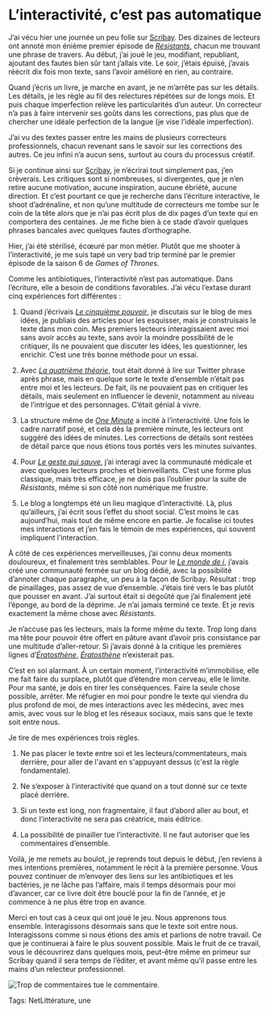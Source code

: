 # L’interactivité, c’est pas automatique

J’ai vécu hier une journée un peu folle sur [Scribay](https://www.scribay.com). Des dizaines de lecteurs ont annoté mon énième premier épisode de [*Résistants*](http://tcrouzet.com/resistants/), chacun me trouvant une phrase de travers. Au début, j’ai joué le jeu, modifiant, republiant, ajoutant des fautes bien sûr tant j’allais vite. Le soir, j’étais épuisé, j’avais réécrit dix fois mon texte, sans l’avoir amélioré en rien, au contraire.<span id="more-43930"></span>

Quand j’écris un livre, je marche en avant, je ne m’arrête pas sur les détails. Les détails, je les règle au fil des relectures répétées sur de longs mois. Et puis chaque imperfection relève les particularités d’un auteur. Un correcteur n’a pas à faire intervenir ses goûts dans les corrections, pas plus que de chercher une idéale perfection de la langue (je vise l’idéale imperfection).

J’ai vu des textes passer entre les mains de plusieurs correcteurs professionnels, chacun revenant sans le savoir sur les corrections des autres. Ce jeu infini n’a aucun sens, surtout au cours du processus créatif. 

Si je continue ainsi sur [Scribay](https://www.scribay.com), je n’écrirai tout simplement pas, j’en crèverais. Les critiques sont si nombreuses, si divergentes, que je n’en retire aucune motivation, aucune inspiration, aucune ébriété, aucune direction. Et c’est pourtant ce que je recherche dans l’écriture interactive, le shoot d’adrénaline, et non qu’une multitude de correcteurs me tombe sur le coin de la tête alors que je n’ai pas écrit plus de dix pages d’un texte qui en comportera des centaines. Je me fiche bien à ce stade d’avoir quelques phrases bancales avec quelques fautes d’orthographe.

Hier, j’ai été stérilisé, écœuré par mon métier. Plutôt que me shooter à l’interactivité, je me suis tapé un very bad trip terminé par le premier épisode de la saison 6 de *Games of Thrones*.

Comme les antibiotiques, l’interactivité n’est pas automatique. Dans l’écriture, elle a besoin de conditions favorables. J’ai vécu l’extase durant cinq expériences fort différentes :

1. Quand j’écrivais [*Le cinquième pouvoir*](http://tcrouzet.com/le-cinquieme-pouvoir/), je discutais sur le blog de mes idées, je publiais des articles pour les esquisser, mais je construisais le texte dans mon coin. Mes premiers lecteurs interagissaient avec moi sans avoir accès au texte, sans avoir la moindre possibilité de le critiquer, ils ne pouvaient que discuter les idées, les questionner, les enrichir. C’est une très bonne méthode pour un essai.

2. Avec [*La quatrième théorie*](http://tcrouzet.com/la-quatrieme-theorie/), tout était donné à lire sur Twitter phrase après phrase, mais en quelque sorte le texte d’ensemble n’était pas entre moi et les lecteurs. De fait, ils ne pouvaient pas en critiquer les détails, mais seulement en influencer le devenir, notamment au niveau de l’intrigue et des personnages. C’était génial à vivre.

3. La structure même de [*One Minute*](http://tcrouzet.com/une-minute/) a incité à l’interactivité. Une fois le cadre narratif posé, et cela dès la première minute, les lecteurs ont suggéré des idées de minutes. Les corrections de détails sont restées de détail parce que nous étions tous portés vers les minutes suivantes.

4. Pour [*Le geste qui sauve*](http://tcrouzet.com/resistants/), j’ai interagi avec la communauté médicale et avec quelques lecteurs proches et bienveillants. C’est une forme plus classique, mais très efficace, je ne dois pas l’oublier pour la suite de *Résistants*, même si son côté non numérique me frustre.

5. Le blog a longtemps été un lieu magique d’interactivité. Là, plus qu’ailleurs, j’ai écrit sous l’effet du shoot social. C’est moins le cas aujourd’hui, mais tout de même encore en partie. Je focalise ici toutes mes interactions et j’en fais le témoin de mes expériences, qui souvent impliquent l’interaction.

À côté de ces expériences merveilleuses, j’ai connu deux moments douloureux, et finalement très semblables. Pour le [*Le monde de i*](http://tcrouzet.com/le-monde-de-i/), j’avais créé une communauté fermée sur un blog dédié, avec la possibilité d’annoter chaque paragraphe, un peu à la façon de Scribay. Résultat : trop de pinaillages, pas assez de vue d’ensemble. J’étais tiré vers le bas plutôt que pousser en avant. J’ai surtout était si dégoûté que j’ai finalement jeté l’éponge, au bord de la déprime. Je n’ai jamais terminé ce texte. Et je revis exactement la même chose avec *Résistants*.

Je n’accuse pas les lecteurs, mais la forme même du texte. Trop long dans ma tête pour pouvoir être offert en pâture avant d’avoir pris consistance par une multitude d’aller-retour. Si j’avais donné à la critique les premières lignes d’[*Ératosthène*](http://tcrouzet.com/eratosthene/), [*Ératosthène*](http://tcrouzet.com/eratosthene/) n’existerait pas.

C’est en soi alarmant. À un certain moment, l’interactivité m’immobilise, elle me fait faire du surplace, plutôt que d’étendre mon cerveau, elle le limite. Pour ma santé, je dois en tirer les conséquences. Faire la seule chose possible, arrêter. Me réfugier en moi pour pondre le texte qui viendra du plus profond de moi, de mes interactions avec les médecins, avec mes amis, avec vous sur le blog et les réseaux sociaux, mais sans que le texte soit entre nous.

 Je tire de mes expériences trois règles.

1. Ne pas placer le texte entre soi et les lecteurs/commentateurs, mais derrière, pour aller de l'avant en s'appuyant dessus (c'est la règle fondamentale).

2. Ne s’exposer à l’interactivité que quand on a tout donné sur ce texte placé derrière.

3. Si un texte est long, non fragmentaire, il faut d’abord aller au bout, et donc l’interactivité ne sera pas créatrice, mais éditrice.

4. La possibilité de pinailler tue l’interactivité. Il ne faut autoriser que les commentaires d’ensemble.

Voilà, je me remets au boulot, je reprends tout depuis le début, j’en reviens à mes intentions premières, notamment le récit à la première personne. Vous pouvez continuer de m’envoyer des liens sur les antibiotiques et les bactéries, je ne lâche pas l’affaire, mais il temps désormais pour moi d’avancer, car ce livre doit être bouclé pour la fin de l’année, et je commence à ne plus être trop en avance.

Merci en tout cas à ceux qui ont joué le jeu. Nous apprenons tous ensemble. Interagissons désormais sans que le texte soit entre nous. Interagissons comme si nous étions des amis et parlions de notre travail. Ce que je continuerai à faire le plus souvent possible. Mais le fruit de ce travail, vous le découvrirez dans quelques mois, peut-être même en primeur sur Scribay quand il sera temps de l’éditer, et avant même qu’il passe entre les mains d’un relecteur professionnel.

![Trop de commentaires tue le commentaire.](http://tcrouzet.comhttps://tcrouzet.com/images_tc/2016/04/scribay2.jpg)



Tags: NetLittérature, une